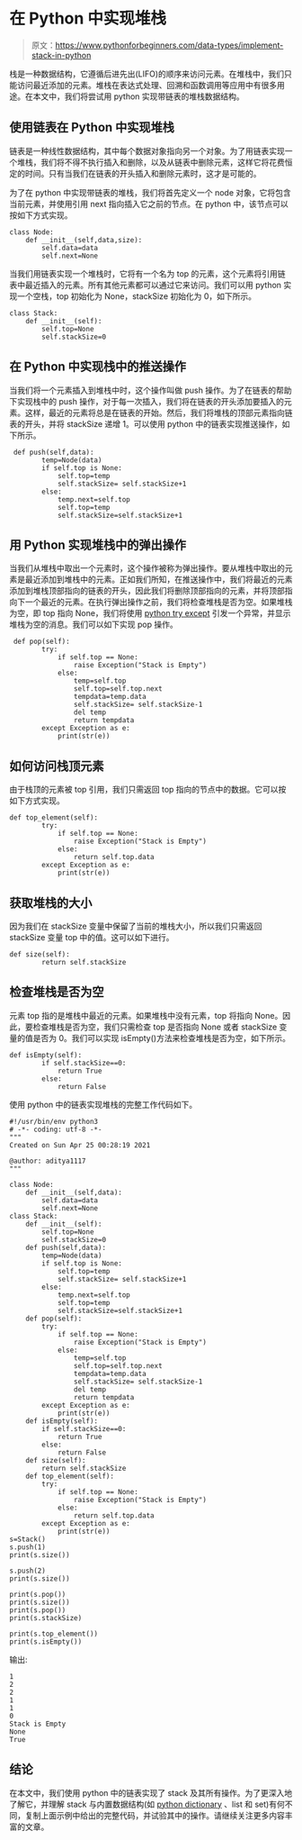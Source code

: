 # 在 Python 中实现堆栈

> 原文：<https://www.pythonforbeginners.com/data-types/implement-stack-in-python>

栈是一种数据结构，它遵循后进先出(LIFO)的顺序来访问元素。在堆栈中，我们只能访问最近添加的元素。堆栈在表达式处理、回溯和函数调用等应用中有很多用途。在本文中，我们将尝试用 python 实现带链表的堆栈数据结构。

## 使用链表在 Python 中实现堆栈

链表是一种线性数据结构，其中每个数据对象指向另一个对象。为了用链表实现一个堆栈，我们将不得不执行插入和删除，以及从链表中删除元素，这样它将花费恒定的时间。只有当我们在链表的开头插入和删除元素时，这才是可能的。

为了在 python 中实现带链表的堆栈，我们将首先定义一个 node 对象，它将包含当前元素，并使用引用 next 指向插入它之前的节点。在 python 中，该节点可以按如下方式实现。

```
class Node:
    def __init__(self,data,size):
        self.data=data
        self.next=None
```

当我们用链表实现一个堆栈时，它将有一个名为 top 的元素，这个元素将引用链表中最近插入的元素。所有其他元素都可以通过它来访问。我们可以用 python 实现一个空栈，top 初始化为 None，stackSize 初始化为 0，如下所示。

```
class Stack:
    def __init__(self):
        self.top=None
        self.stackSize=0
```

## 在 Python 中实现栈中的推送操作

当我们将一个元素插入到堆栈中时，这个操作叫做 push 操作。为了在链表的帮助下实现栈中的 push 操作，对于每一次插入，我们将在链表的开头添加要插入的元素。这样，最近的元素将总是在链表的开始。然后，我们将堆栈的顶部元素指向链表的开头，并将 stackSize 递增 1。可以使用 python 中的链表实现推送操作，如下所示。

```
 def push(self,data):
        temp=Node(data)
        if self.top is None:
            self.top=temp
            self.stackSize= self.stackSize+1
        else:
            temp.next=self.top
            self.top=temp
            self.stackSize=self.stackSize+1
```

## 用 Python 实现堆栈中的弹出操作

当我们从堆栈中取出一个元素时，这个操作被称为弹出操作。要从堆栈中取出的元素是最近添加到堆栈中的元素。正如我们所知，在推送操作中，我们将最近的元素添加到堆栈顶部指向的链表的开头，因此我们将删除顶部指向的元素，并将顶部指向下一个最近的元素。在执行弹出操作之前，我们将检查堆栈是否为空。如果堆栈为空，即 top 指向 None，我们将使用 [python try except](https://www.pythonforbeginners.com/error-handling/python-try-and-except) 引发一个异常，并显示堆栈为空的消息。我们可以如下实现 pop 操作。

```
 def pop(self):
        try:
            if self.top == None:
                raise Exception("Stack is Empty")
            else:
                temp=self.top
                self.top=self.top.next
                tempdata=temp.data
                self.stackSize= self.stackSize-1
                del temp
                return tempdata
        except Exception as e:
            print(str(e))
```

## 如何访问栈顶元素

由于栈顶的元素被 top 引用，我们只需返回 top 指向的节点中的数据。它可以按如下方式实现。

```
def top_element(self):
        try:
            if self.top == None:
                raise Exception("Stack is Empty")
            else:
                return self.top.data
        except Exception as e:
            print(str(e))
```

## 获取堆栈的大小

因为我们在 stackSize 变量中保留了当前的堆栈大小，所以我们只需返回 stackSize 变量 top 中的值。这可以如下进行。

```
def size(self):
        return self.stackSize
```

## 检查堆栈是否为空

元素 top 指的是堆栈中最近的元素。如果堆栈中没有元素，top 将指向 None。因此，要检查堆栈是否为空，我们只需检查 top 是否指向 None 或者 stackSize 变量的值是否为 0。我们可以实现 isEmpty()方法来检查堆栈是否为空，如下所示。

```
def isEmpty(self):
        if self.stackSize==0:
            return True
        else:
            return False
```

使用 python 中的链表实现堆栈的完整工作代码如下。

```
#!/usr/bin/env python3
# -*- coding: utf-8 -*-
"""
Created on Sun Apr 25 00:28:19 2021

@author: aditya1117
"""

class Node:
    def __init__(self,data):
        self.data=data
        self.next=None
class Stack:
    def __init__(self):
        self.top=None
        self.stackSize=0
    def push(self,data):
        temp=Node(data)
        if self.top is None:
            self.top=temp
            self.stackSize= self.stackSize+1
        else:
            temp.next=self.top
            self.top=temp
            self.stackSize=self.stackSize+1
    def pop(self):
        try:
            if self.top == None:
                raise Exception("Stack is Empty")
            else:
                temp=self.top
                self.top=self.top.next
                tempdata=temp.data
                self.stackSize= self.stackSize-1
                del temp
                return tempdata
        except Exception as e:
            print(str(e))
    def isEmpty(self):
        if self.stackSize==0:
            return True
        else:
            return False
    def size(self):
        return self.stackSize
    def top_element(self):
        try:
            if self.top == None:
                raise Exception("Stack is Empty")
            else:
                return self.top.data
        except Exception as e:
            print(str(e))
s=Stack()
s.push(1)
print(s.size())

s.push(2)
print(s.size())

print(s.pop())
print(s.size())
print(s.pop())
print(s.stackSize)

print(s.top_element())
print(s.isEmpty())
```

输出:

```
1
2
2
1
1
0
Stack is Empty
None
True
```

## 结论

在本文中，我们使用 python 中的链表实现了 stack 及其所有操作。为了更深入地了解它，并理解 stack 与内置数据结构(如 [python dictionary](https://www.pythonforbeginners.com/dictionary/how-to-use-dictionaries-in-python/) 、list 和 set)有何不同，复制上面示例中给出的完整代码，并试验其中的操作。请继续关注更多内容丰富的文章。